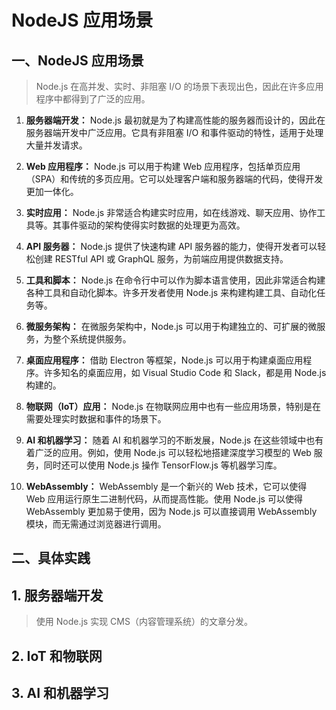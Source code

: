 # NodeJS 应用场景

## 一、NodeJS 应用场景

> Node.js 在高并发、实时、非阻塞 I/O 的场景下表现出色，因此在许多应用程序中都得到了广泛的应用。

1. **服务器端开发：** Node.js 最初就是为了构建高性能的服务器而设计的，因此在服务器端开发中广泛应用。它具有非阻塞 I/O 和事件驱动的特性，适用于处理大量并发请求。

2. **Web 应用程序：** Node.js 可以用于构建 Web 应用程序，包括单页应用（SPA）和传统的多页应用。它可以处理客户端和服务器端的代码，使得开发更加一体化。

3. **实时应用：** Node.js 非常适合构建实时应用，如在线游戏、聊天应用、协作工具等。其事件驱动的架构使得实时数据的处理更为高效。

4. **API 服务器：** Node.js 提供了快速构建 API 服务器的能力，使得开发者可以轻松创建 RESTful API 或 GraphQL 服务，为前端应用提供数据支持。

5. **工具和脚本：** Node.js 在命令行中可以作为脚本语言使用，因此非常适合构建各种工具和自动化脚本。许多开发者使用 Node.js 来构建构建工具、自动化任务等。

6. **微服务架构：** 在微服务架构中，Node.js 可以用于构建独立的、可扩展的微服务，为整个系统提供服务。

7. **桌面应用程序：** 借助 Electron 等框架，Node.js 可以用于构建桌面应用程序。许多知名的桌面应用，如 Visual Studio Code 和 Slack，都是用 Node.js 构建的。

8. **物联网（IoT）应用：** Node.js 在物联网应用中也有一些应用场景，特别是在需要处理实时数据和事件的场景下。

9. **AI 和机器学习：** 随着 AI 和机器学习的不断发展，Node.js 在这些领域中也有着广泛的应用。例如，使用 Node.js 可以轻松地搭建深度学习模型的 Web 服务，同时还可以使用 Node.js 操作 TensorFlow.js 等机器学习库。

10. **WebAssembly：** WebAssembly 是一个新兴的 Web 技术，它可以使得 Web 应用运行原生二进制代码，从而提高性能。使用 Node.js 可以使得 WebAssembly 更加易于使用，因为 Node.js 可以直接调用 WebAssembly 模块，而无需通过浏览器进行调用。

## 二、具体实践

## 1. 服务器端开发

> 使用 Node.js 实现 CMS（内容管理系统）的文章分发。

## 2. IoT 和物联网

## 3. AI 和机器学习
